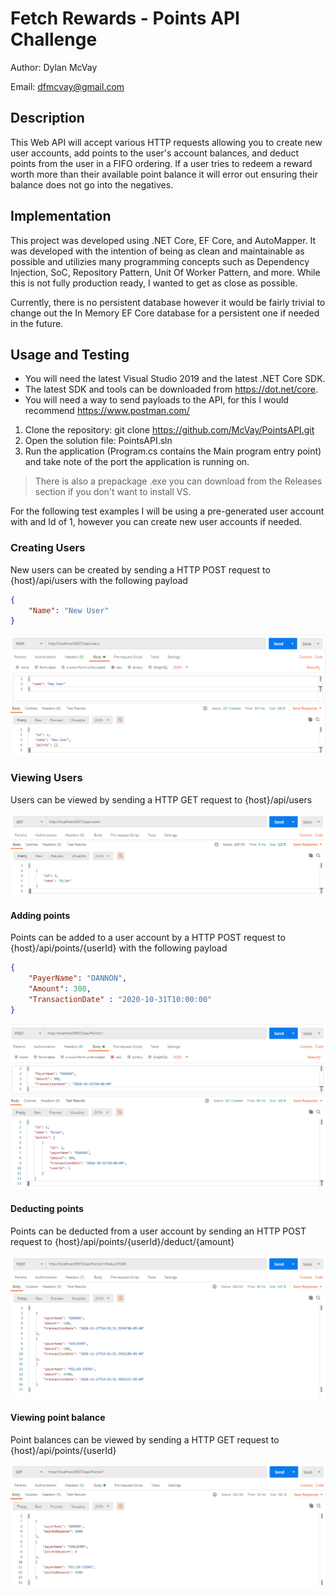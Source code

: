 # Fetch Rewards - Points API Challenge

Author: Dylan McVay

Email: dfmcvay@gmail.com

## Description

This Web API will accept various HTTP requests allowing you to create new user accounts, add points to the user's account balances, and deduct points from the user in a FIFO ordering. If a user tries to redeem a reward worth more than their available point balance it will error out ensuring their balance does not go into the negatives.

## Implementation
This project was developed using .NET Core, EF Core, and AutoMapper. It was developed with the intention of being as clean and maintainable as possible and utilizies many programming concepts such as Dependency Injection, SoC, Repository Pattern, Unit Of Worker Pattern, and more. While this is not fully production ready, I wanted to get as close as possible. 

Currently, there is no persistent database however it would be fairly trivial to change out the In Memory EF Core database for a persistent one if needed in the future.

## Usage and Testing

- You will need the latest Visual Studio 2019 and the latest .NET Core SDK.
- The latest SDK and tools can be downloaded from https://dot.net/core.
- You will need a way to send payloads to the API, for this I would recommend https://www.postman.com/

1. Clone the repository: git clone https://github.com/McVay/PointsAPI.git
1. Open the solution file: PointsAPI.sln
1. Run the application (Program.cs contains the Main program entry point) and take note of the port the application is running on.

> There is also a prepackage .exe you can download from the Releases section if you don't want to install VS.

For the following test examples I will be using a pre-generated user account with and Id of 1, however you can create new user accounts if needed.

### Creating Users
New users can be created by sending a HTTP POST request to {host}/api/users with the following payload

```json
{
    "Name": "New User"
}
```

![Alt text](.github/NewUser.png?raw=true "Create User")

### Viewing Users
Users can be viewed by sending a HTTP GET request to {host}/api/users

![Alt text](.github/GetUsers.png?raw=true "Get User")

#### Adding points
Points can be added to a user account by a HTTP POST request to {host}/api/points/{userId} with the following payload

```json
{
    "PayerName": "DANNON",
    "Amount": 300,
    "TransactionDate" : "2020-10-31T10:00:00"
}
```

![Alt text](.github/NewPoints.png?raw=true "Adding Points")


#### Deducting points
Points can be deducted from a user account by sending an HTTP POST request to {host}/api/points/{userId}/deduct/{amount}

![Alt text](.github/DeductPoints.png?raw=true "Deducting Points")


#### Viewing point balance
Point balances can be viewed by sending a HTTP GET request to {host}/api/points/{userId}

![Alt text](.github/GetPoints.png?raw=true "Getting Points")

